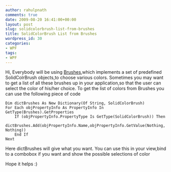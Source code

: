 ```yaml
---
author: rahulpnath
comments: true
date: 2009-08-20 16:41:00+00:00
layout: post
slug: solidcolorbrush-list-from-brushes
title: SolidColorBrush List from Brushes
wordpress_id: 30
categories:
- WPF
tags:
- WPF
---
```


Hi,
Everybody will be using [Brushes](http://msdn.microsoft.com/en-us/library/system.windows.media.brushes.aspx),which implements a set of predefined SolidColrBrush objects,to choose various colors.
Sometimes you may want to get a list of all these brushes up in your application,so that the user can select the color of his/her choice.
To get the list of colors from Brushes you can use the following piece of code

``` vbnet
Dim dictBrushes As New Dictionary(Of String, SolidColorBrush)
For Each objPropertyInfo As PropertyInfo In GetType(Brushes).GetProperties
	If (objPropertyInfo.PropertyType Is GetType(SolidColorBrush)) Then
 		dictBrushes.Add(objPropertyInfo.Name,objPropertyInfo.GetValue(Nothing, Nothing)) 
	End If 
Next
```
Here dictBrushes will give what you want.
You can use this in your view,bind to a combobox if you want and show the possible selections of color

Hope it helps :)
